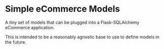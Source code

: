 # Simple eCommerce Models

A tiny set of models that can be plugged into a Flask-SQLAlchemy eCommerce application.

This is intended to be a reasonably agnostic base to use to define models in the future.
